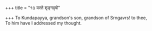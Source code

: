 +++
title = "१३ यस्ते शृङ्गवृषो"

+++
To Kundapayya, grandson's son, grandson of Srngavrs! to thee,  
     To him have I addressed my thought.